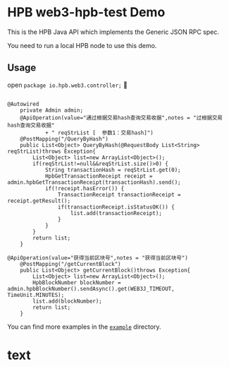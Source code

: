 # HPB web3-hpb-test Demo


This is the HPB Java API which implements the Generic JSON RPC spec.

You need to run a local HPB node to use this demo.




## Usage

open `package io.hpb.web3.controller;` 

```demo1 QueryByHash

@Autowired
	private Admin admin;
	@ApiOperation(value="通过根据交易hash查询交易收据",notes = "过根据交易hash查询交易收据"
			+ " reqStrList [  参数1：交易hash]")
	@PostMapping("/QueryByHash")
	public List<Object> QueryByHash(@RequestBody List<String> reqStrList)throws Exception{
		List<Object> list=new ArrayList<Object>();
		if(reqStrList!=null&&reqStrList.size()>0) {
			String transactionHash = reqStrList.get(0);
			HpbGetTransactionReceipt receipt = admin.hpbGetTransactionReceipt(transactionHash).send();
			if(!receipt.hasError()) {
				TransactionReceipt transactionReceipt = receipt.getResult();
				if(transactionReceipt.isStatusOK()) {
					list.add(transactionReceipt);
				}
			}
		}
		return list;
	}

```

```demo1 QueryByHash
@ApiOperation(value="获得当前区块号",notes = "获得当前区块号")
	@PostMapping("/getCurrentBlock")
	public List<Object> getCurrentBlock()throws Exception{
		List<Object> list=new ArrayList<Object>();
		HpbBlockNumber blockNumber = admin.hpbBlockNumber().sendAsync().get(WEB3J_TIMEOUT, TimeUnit.MINUTES);
		list.add(blockNumber);
		return list;
	}

```

You can find more examples in the [`example`](https://github.com/loglos/web3-hpb-test/tree/master/src/main/java/io/hpb/web3/controller) directory.

# text
